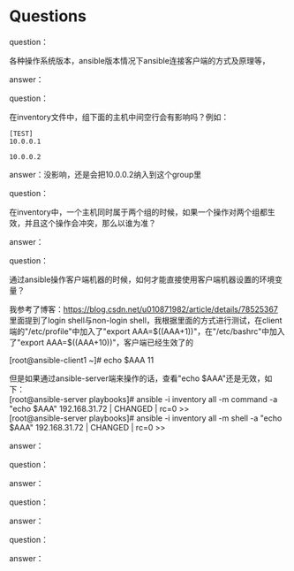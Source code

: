 # Questions

question：

各种操作系统版本，ansible版本情况下ansible连接客户端的方式及原理等，

answer：



question：

在inventory文件中，组下面的主机中间空行会有影响吗？例如：

```
[TEST]
10.0.0.1

10.0.0.2
```

answer：没影响，还是会把10.0.0.2纳入到这个group里



question：

在inventory中，一个主机同时属于两个组的时候，如果一个操作对两个组都生效，并且这个操作会冲突，那么以谁为准？

answer：



question：

通过ansible操作客户端机器的时候，如何才能直接使用客户端机器设置的环境变量？

我参考了博客：https://blog.csdn.net/u010871982/article/details/78525367 里面提到了login shell与non-login shell，我根据里面的方式进行测试，在client端的"/etc/profile"中加入了"export AAA=$((AAA+1))"，在"/etc/bashrc"中加入了"export AAA=$((AAA+10))"，客户端已经生效了的

[root@ansible-client1 ~]# echo $AAA
11

但是如果通过ansible-server端来操作的话，查看"echo $AAA"还是无效，如下：  
[root@ansible-server playbooks]# ansible -i inventory all -m command  -a "echo $AAA"
192.168.31.72 | CHANGED | rc=0 >>  
[root@ansible-server playbooks]# ansible -i inventory all -m shell  -a "echo $AAA"
192.168.31.72 | CHANGED | rc=0 >>

answer：



question：

answer：



question：

answer：



question：

answer：